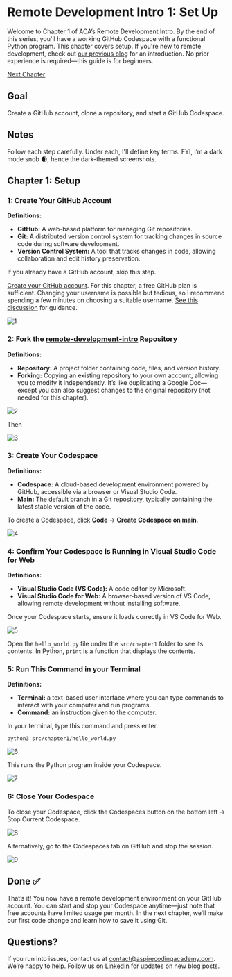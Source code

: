 # Remote Development Intro 1: Set Up

Welcome to Chapter 1 of ACA’s Remote Development Intro. By the end of this series, you'll have a working GitHub Codespace with a functional Python program. This chapter covers setup. If you're new to remote development, check out [our previous blog](https://aspirecodingacademy.com/blog/remote-development/) for an introduction. No prior experience is required—this guide is for beginners.

[Next Chapter](https://aspirecodingacademy.com/blog/remote-development-intro-2/)

## Goal

Create a GitHub account, clone a repository, and start a GitHub Codespace.

## Notes

Follow each step carefully. Under each, I'll define key terms. FYI, I’m a dark mode snob 🌒, hence the dark-themed screenshots.

## Chapter 1: Setup

### 1: Create Your GitHub Account

**Definitions:**

-   **GitHub:** A web-based platform for managing Git repositories.
-   **Git:** A distributed version control system for tracking changes in source code during software development.
-   **Version Control System:** A tool that tracks changes in code, allowing collaboration and edit history preservation.

If you already have a GitHub account, skip this step.

[Create your GitHub account](https://docs.github.com/en/get-started/start-your-journey/creating-an-account-on-github). For this chapter, a free GitHub plan is sufficient. Changing your username is possible but tedious, so I recommend spending a few minutes on choosing a suitable username. [See this discussion](https://github.com/orgs/community/discussions/39082) for guidance.

![1](./assets/screenshots/1.png)

### 2: Fork the [remote-development-intro](https://github.com/aspirecodingacademy/remote-development-intro) Repository

**Definitions:**

-   **Repository:** A project folder containing code, files, and version history.
-   **Forking:** Copying an existing repository to your own account, allowing you to modify it independently. It’s like duplicating a Google Doc—except you can also suggest changes to the original repository (not needed for this chapter).

![2](./assets/screenshots/2.png)

Then

![3](./assets/screenshots/3.png)

### 3: Create Your Codespace

**Definitions:**

-   **Codespace:** A cloud-based development environment powered by GitHub, accessible via a browser or Visual Studio Code.
-   **Main:** The default branch in a Git repository, typically containing the latest stable version of the code.

To create a Codespace, click **Code** → **Create Codespace on main**.

![4](./assets/screenshots/4.png)

### 4: Confirm Your Codespace is Running in Visual Studio Code for Web

**Definitions:**

-   **Visual Studio Code (VS Code):** A code editor by Microsoft.
-   **Visual Studio Code for Web:** A browser-based version of VS Code, allowing remote development without installing software.

Once your Codespace starts, ensure it loads correctly in VS Code for Web.

![5](./assets/screenshots/5.png)

Open the `hello_world.py` file under the `src/chapter1` folder to see its contents. In Python, `print` is a function that displays the contents.

### 5: Run This Command in your Terminal

**Definitions:**

-   **Terminal:** a text-based user interface where you can type commands to interact with your computer and run programs.
-   **Command:** an instruction given to the computer.

In your terminal, type this command and press enter.

```
python3 src/chapter1/hello_world.py
```

![6](./assets/screenshots/6.png)

This runs the Python program inside your Codespace.

![7](./assets/screenshots/7.png)

### 6: Close Your Codespace

To close your Codespace, click the Codespaces button on the bottom left → Stop Current Codespace.

![8](./assets/screenshots/8.png)

Alternatively, go to the Codespaces tab on GitHub and stop the session.

![9](./assets/screenshots/9.png)

## Done ✅

That’s it! You now have a remote development environment on your GitHub account. You can start and stop your Codespace anytime—just note that free accounts have limited usage per month. In the next chapter, we’ll make our first code change and learn how to save it using Git.

## Questions?

If you run into issues, contact us at contact@aspirecodingacademy.com. We’re happy to help. Follow us on [LinkedIn](https://www.linkedin.com/company/aspire-coding-academy/) for updates on new blog posts.
